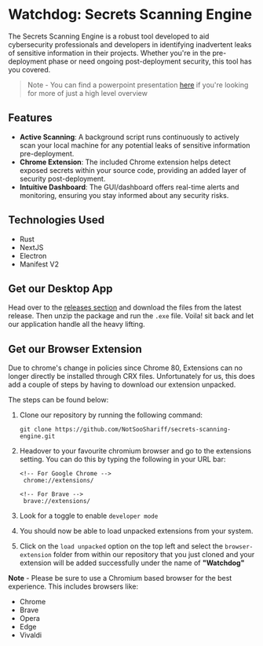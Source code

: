 # Watchdog: Secrets Scanning Engine

The Secrets Scanning Engine is a robust tool developed to aid cybersecurity professionals and developers in identifying inadvertent leaks of sensitive information in their projects. Whether you're in the pre-deployment phase or need ongoing post-deployment security, this tool has you covered.

> Note - You can find a powerpoint presentation [here](https://github.com/NotSooShariff/secrets-scanning-engine/blob/main/assets/Watchdog%20Project%20Presentation.pdf) if you're looking for more of just a high level overview

## Features

- **Active Scanning**: A background script runs continuously to actively scan your local machine for any potential leaks of sensitive information pre-deployment.
- **Chrome Extension**: The included Chrome extension helps detect exposed secrets within your source code, providing an added layer of security post-deployment.
- **Intuitive Dashboard**: The GUI/dashboard offers real-time alerts and monitoring, ensuring you stay informed about any security risks.

## Technologies Used
- Rust 
- NextJS
- Electron
- Manifest V2

## Get our Desktop App 

Head over to the [releases section](https://github.com/NotSooShariff/secrets-scanning-engine/releases) and download the files from the latest release. Then unzip the package and run the `.exe` file. Voila! sit back and let our application handle all the heavy lifting.

## Get our Browser Extension

Due to chrome's change in policies since Chrome 80, Extensions can no longer directly be installed through CRX files. Unfortunately for us, this does add a couple of steps by having to download our extension unpacked.

The steps can be found below:
1. Clone our repository by running the following command:
   ```
   git clone https://github.com/NotSooShariff/secrets-scanning-engine.git
   ```
2. Headover to your favourite chromium browser and go to the extensions setting. You can do this by typing the following in your URL bar:
   ```
   <!-- For Google Chrome -->
    chrome://extensions/ 
   ```
   ```
   <!-- For Brave -->
    brave://extensions/ 
   ```
3. Look for a toggle to enable `developer mode`
   
   <!-- ![alt text](assets/image2.png) -->
   
4. You should now be able to load unpacked extensions from your system. 
5. Click on the `load unpacked` option on the top left and select the `browser-extension` folder from within our repository that you just cloned and your extension will be added successfully under the name of **"Watchdog"**

**Note** - Please be sure to use a Chromium based browser for the best experience. This includes browsers like:
- Chrome 
- Brave 
- Opera
- Edge 
- Vivaldi 



